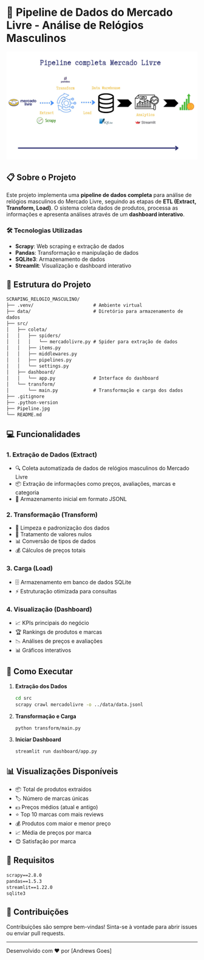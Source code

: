 # 🚀 Pipeline de Dados do Mercado Livre - Análise de Relógios Masculinos

![Pipeline Mercado Livre](Pipeline.jpg)

## 📋 Sobre o Projeto

Este projeto implementa uma **pipeline de dados completa** para análise de relógios masculinos do Mercado Livre, seguindo as etapas de **ETL (Extract, Transform, Load)**. O sistema coleta dados de produtos, processa as informações e apresenta análises através de um **dashboard interativo**.

### 🛠️ Tecnologias Utilizadas

- **Scrapy**: Web scraping e extração de dados
- **Pandas**: Transformação e manipulação de dados
- **SQLite3**: Armazenamento de dados
- **Streamlit**: Visualização e dashboard interativo

## 🚀 Estrutura do Projeto

```
SCRAPING_RELOGIO_MASCULINO/
├── .venv/                      # Ambiente virtual
├── data/                       # Diretório para armazenamento de dados
├── src/
│   ├── coleta/
│   │   ├── spiders/
│   │   │   └── mercadolivre.py # Spider para extração de dados
│   │   ├── items.py
│   │   ├── middlewares.py
│   │   ├── pipelines.py
│   │   └── settings.py
│   ├── dashboard/
│   │   └── app.py              # Interface do dashboard
│   └── transform/
│       └── main.py             # Transformação e carga dos dados
├── .gitignore
├── .python-version
├── Pipeline.jpg
└── README.md
```

## 💻 Funcionalidades

### 1. Extração de Dados (Extract)
- 🔍 Coleta automatizada de dados de relógios masculinos do Mercado Livre
- 📦 Extração de informações como preços, avaliações, marcas e categoria
- 💾 Armazenamento inicial em formato JSONL

### 2. Transformação (Transform)
- 🧹 Limpeza e padronização dos dados
- 🔄 Tratamento de valores nulos
- 📊 Conversão de tipos de dados
- 💰 Cálculos de preços totais

### 3. Carga (Load)
- 🗄️ Armazenamento em banco de dados SQLite
- ⚡ Estruturação otimizada para consultas

### 4. Visualização (Dashboard)
- 📈 KPIs principais do negócio
- 🏆 Rankings de produtos e marcas
- 📉 Análises de preços e avaliações
- 📊 Gráficos interativos

## 🔧 Como Executar

1. **Extração dos Dados**
   ```bash
   cd src
   scrapy crawl mercadolivre -o ../data/data.jsonl
   ```

2. **Transformação e Carga**
   ```bash
   python transform/main.py
   ```

3. **Iniciar Dashboard**
   ```bash
   streamlit run dashboard/app.py
   ```

## 📊 Visualizações Disponíveis

- 📦 Total de produtos extraídos
- 🏷️ Número de marcas únicas
- 💵 Preços médios (atual e antigo)
- ⭐ Top 10 marcas com mais reviews
- 💰 Produtos com maior e menor preço
- 📈 Média de preços por marca
- 😊 Satisfação por marca

## 📝 Requisitos

```plaintext
scrapy==2.8.0
pandas==1.5.3
streamlit==1.22.0
sqlite3
```

## 🤝 Contribuições

Contribuições são sempre bem-vindas! Sinta-se à vontade para abrir issues ou enviar pull requests.

---

Desenvolvido com ❤️ por [Andrews Goes]
